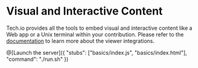 
# Visual and Interactive Content

Tech.io provides all the tools to embed visual and interactive content like a Web app or a Unix terminal within your contribution. Please refer to the [documentation](https://tech.io/doc) to learn more about the viewer integrations.

@[Launch the server]({ "stubs": ["basics/index.js", "basics/index.html"], "command": "./run.sh" })